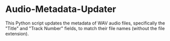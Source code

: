 # Audio-Metadata-Updater
This Python script updates the metadata of WAV audio files, specifically the "Title" and "Track Number" fields, to match their file names (without the file extension). 
